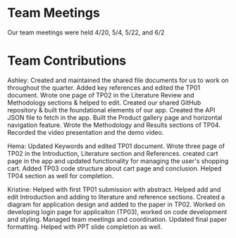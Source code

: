 # Team Meetings
Our team meetings were held 4/20, 5/4, 5/22, and 6/2

# Team Contributions
Ashley: Created and maintained the shared file documents for us to work on throughout the quarter. Added key references and edited the TP01 document. Wrote one page of TP02 in the Literature Review and Methodology sections & helped to edit. Created our shared GitHub repository & built the foundational elements of our app. Created the API JSON file to fetch in the app. Built the Product gallery page and horizontal navigation feature. Wrote the Methodology and Results sections of TP04. Recorded the video presentation and the demo video.

Hema: Updated Keywords and edited TP01 document. Wrote three page of TP02 in the Introduction, Literature section and References. created cart page in the app and updated functionality for managing the user's shopping cart. Added TP03 code structure about cart page and conclusion. Helped TP04 section as well for completion.

Kristine: Helped with first TP01 submission with abstract. Helped add and edit Introduction and adding to literature and reference sections. Created a diagram for application design and added to the paper in TP02. Worked on developing login page for applicaiton (TP03), worked on code development and styling. Managed team meetings and coordination. Updated final paper formatting. Helped with PPT slide completion as well. 
